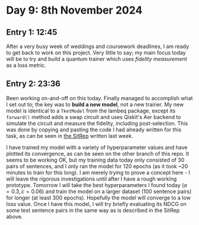 # Day 9: 8th November 2024
## Entry 1: 12:45
After a very busy week of weddings and coursework deadlines, I am ready to get back to work on this project. Very little to say; my main focus today will be to try and build a quantum trainer which uses *fidelity measurement* as a loss metric.

## Entry 2: 23:36
Been working on-and-off on this today. Finally managed to accomplish what I set out to; the key was to **build a new model**, not a new trainer. My new model is identical to a `TketModel` from the lambeq package, except its `forward()` method adds a swap circuit and uses Qiskit's Aer backend to simulate the circuit and measure the fidelity, including post-selection. This was done by copying and pasting the code I had already written for this task, as can be seen in [the SitRep](./SitRep-29-10-24.ipynb) written last week.

I have trained my model with a variety of hyperparameter values and have plotted its convergence, as can be seen on the other branch of this repo. It seems to be working OK, but my training data today only consisted of 30 pairs of sentences, and I only ran the model for 120 epochs (as it took ~20 minutes to train for this long). I am merely trying to prove a concept here - I will leave the rigorous investigations until after I have a rough working prototype. Tomorrow I will take the best hyperparameters I found today ($a=0.3, c=0.06$) and train the model on a larger dataset (100 sentence pairs) for longer (at least 300 epochs). Hopefully the model will converge to a low loss value. Once I have this model, I will try briefly evaluating its NDCG on some test sentence pairs in the same way as is described in the SitRep above.